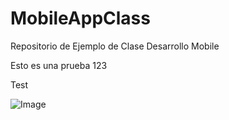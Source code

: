 # MobileAppClass
 Repositorio de Ejemplo de Clase Desarrollo Mobile

 Esto es una prueba 123

 Test
 
 ![Image](https://miro.medium.com/max/2000/1*Vwtu6c6lSQKtg5N96_nW-Q.jpeg)
